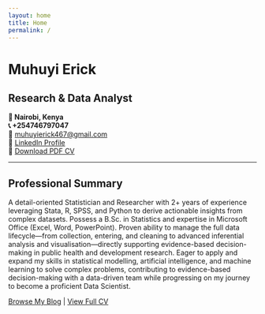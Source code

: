 ```yaml
---
layout: home
title: Home
permalink: /
---
```


# Muhuyi Erick
## Research & Data Analyst

**📍 Nairobi, Kenya**  
**📞 +254746797047**  
**📧** [muhuyierick467@gmail.com](mailto:muhuyierick467@gmail.com)  
**🔗** [LinkedIn Profile](https://linkedin.com/in/muhuyi-erick)  
**📄** [Download PDF CV](/Muhuyi_Erick_Resume.pdf)

---

## Professional Summary

A detail-oriented Statistician and Researcher with 2+ years of experience leveraging Stata, R, SPSS, and Python to derive actionable insights from complex datasets. Possess a B.Sc. in Statistics and expertise in Microsoft Office (Excel, Word, PowerPoint). Proven ability to manage the full data lifecycle—from collection, entering, and cleaning to advanced inferential analysis and visualisation—directly supporting evidence-based decision-making in public health and development research. Eager to apply and expand my skills in statistical modelling, artificial intelligence, and machine learning to solve complex problems, contributing to evidence-based decision-making with a data-driven team while progressing on my journey to become a proficient Data Scientist.

[Browse My Blog](/archives/) | [View Full CV](/about/)
